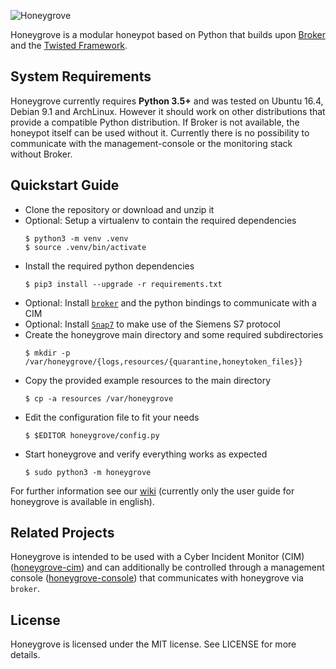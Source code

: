 ![Honeygrove](https://raw.githubusercontent.com/wiki/UHH-ISS/honeygrove/img/honeygrove_logo.png)

Honeygrove is a modular honeypot based on Python that builds upon [Broker](https://github.com/zeek/broker) and the [Twisted Framework](https://twistedmatrix.com/trac/wiki).

## System Requirements

Honeygrove currently requires **Python 3.5+** and was tested on Ubuntu 16.4, Debian 9.1 and ArchLinux. However it should work on other distributions that provide a compatible Python distribution. If Broker is not available, the honeypot itself can be used without it. Currently there is no possibility to communicate with the management-console or the monitoring stack without Broker.


## Quickstart Guide

* Clone the repository or download and unzip it
* Optional: Setup a virtualenv to contain the required dependencies
  ```shell
  $ python3 -m venv .venv
  $ source .venv/bin/activate
  ```
* Install the required python dependencies
  ```shell
  $ pip3 install --upgrade -r requirements.txt
  ```
* Optional: Install [`broker`](https://github.com/zeek/broker) and the python bindings to communicate with a CIM
* Optional: Install [`Snap7`](http://snap7.sourceforge.net/) to make use of the Siemens S7 protocol
* Create the honeygrove main directory and some required subdirectories
  ```shell
  $ mkdir -p /var/honeygrove/{logs,resources/{quarantine,honeytoken_files}}
  ```
* Copy the provided example resources to the main directory
  ```shell
  $ cp -a resources /var/honeygrove
  ```
* Edit the configuration file to fit your needs
  ```shell
  $ $EDITOR honeygrove/config.py
  ```
* Start honeygrove and verify everything works as expected
  ```shell
  $ sudo python3 -m honeygrove
  ```

For further information see our [wiki](https://github.com/UHH-ISS/honeygrove/wiki) (currently only the user guide for honeygrove is available in english).


## Related Projects

Honeygrove is intended to be used with a Cyber Incident Monitor (CIM) ([honeygrove-cim](https://github.com/UHH-ISS/honeygrove-cim)) and can additionally be controlled through a management console ([honeygrove-console](https://github.com/UHH-ISS/honeygrove-console)) that communicates with honeygrove via `broker`.

## License

Honeygrove is licensed under the MIT license. See LICENSE for more details.

